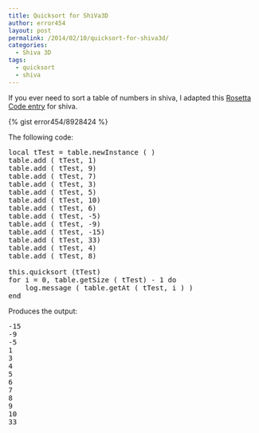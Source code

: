 ```yaml
---
title: Quicksort for ShiVa3D
author: error454
layout: post
permalink: /2014/02/10/quicksort-for-shiva3d/
categories:
  - Shiva 3D
tags:
  - quicksort
  - shiva
---
```

If you ever need to sort a table of numbers in shiva, I adapted this <a href="http://rosettacode.org/wiki/Sorting_algorithms/Quicksort#Lua" target="_blank">Rosetta Code entry</a> for shiva.

{% gist error454/8928424 %}

<!--more-->

The following code:

<pre>local tTest = table.newInstance ( )
table.add ( tTest, 1)
table.add ( tTest, 9)
table.add ( tTest, 7)
table.add ( tTest, 3)
table.add ( tTest, 5)
table.add ( tTest, 10)
table.add ( tTest, 6)
table.add ( tTest, -5)
table.add ( tTest, -9)
table.add ( tTest, -15)
table.add ( tTest, 33)
table.add ( tTest, 4)
table.add ( tTest, 8)

this.quicksort (tTest)
for i = 0, table.getSize ( tTest) - 1 do
    log.message ( table.getAt ( tTest, i ) )
end</pre>

Produces the output:

<pre>-15
-9
-5
1
3
4
5
6
7
8
9
10
33</pre>
